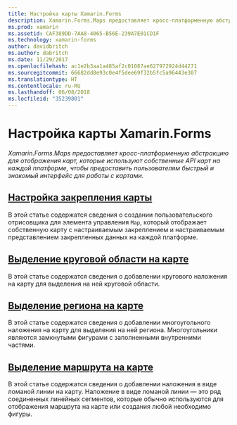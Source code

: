 ```yaml
---
title: Настройка карты Xamarin.Forms
description: Xamarin.Forms.Maps предоставляет кросс-платформенную абстракцию для отображения карт, которые используют собственные API карт на каждой платформе, чтобы предоставить пользователям быстрый и знакомый интерфейс для работы с картами.
ms.prod: xamarin
ms.assetid: CAF389DD-7AA8-4065-B56E-239A7E01CD1F
ms.technology: xamarin-forms
author: davidbritch
ms.author: dabritch
ms.date: 11/29/2017
ms.openlocfilehash: ac1e2b3aa1a485af2c01087ae627972924d44271
ms.sourcegitcommit: 66682dd8e93c0e4f5dee69f32b5fc5a96443e307
ms.translationtype: HT
ms.contentlocale: ru-RU
ms.lasthandoff: 06/08/2018
ms.locfileid: "35239801"
---
```

# <a name="customizing-a-xamarinforms-map"></a>Настройка карты Xamarin.Forms

_Xamarin.Forms.Maps предоставляет кросс-платформенную абстракцию для отображения карт, которые используют собственные API карт на каждой платформе, чтобы предоставить пользователям быстрый и знакомый интерфейс для работы с картами._

## <a name="customizing-a-map-pincustomized-pinmd"></a>[Настройка закрепления карты](customized-pin.md)

В этой статье содержатся сведения о создании пользовательского отрисовщика для элемента управления `Map`, который отображает собственную карту с настраиваемым закреплением и настраиваемым представлением закрепленных данных на каждой платформе.

## <a name="highlighting-a-circular-area-on-a-mapcircle-map-overlaymd"></a>[Выделение круговой области на карте](circle-map-overlay.md)

В этой статье содержатся сведения о добавлении кругового наложения на карту для выделения на ней круговой области.

## <a name="highlighting-a-region-on-a-mappolygon-map-overlaymd"></a>[Выделение региона на карте](polygon-map-overlay.md)

В этой статье содержатся сведения о добавлении многоугольного наложения на карту для выделения на ней региона. Многоугольники являются замкнутыми фигурами с заполненными внутренними частями.

## <a name="highlighting-a-route-on-a-mappolyline-map-overlaymd"></a>[Выделение маршрута на карте](polyline-map-overlay.md)

В этой статье содержатся сведения о добавлении наложения в виде ломаной линии на карту. Наложение в виде ломаной линии — это ряд соединенных линейных сегментов, которые обычно используются для отображения маршрута на карте или создания любой необходимо фигуры.
